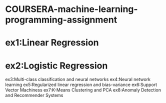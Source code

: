 # COURSERA-machine-learning-programming-assignment
# ex1:Linear Regression
# ex2:Logistic Regression
ex3:Multi-class classification and neural networks
ex4:Neural network learning
ex5:Regularized linear regression and bias-variance
ex6:Support Vector Machiness
ex7:K-Means Clustering and PCA
ex8:Anomaly Detection and Recommender Systems
